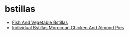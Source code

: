 # bstillas

 * [Fish And Vegetable Bstillas](../../index/f/fish-and-vegetable-bstillas-242143.json)
 * [Individual Bstillas Moroccan Chicken And Almond Pies](../../index/i/individual-bstillas-moroccan-chicken-and-almond-pies-12483.json)
